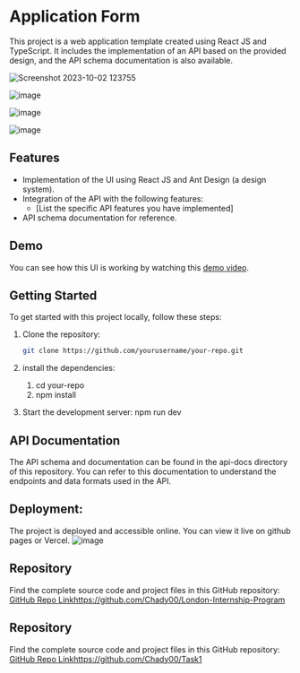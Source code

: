 # Application Form

This project is a web application template created using React JS and TypeScript. It includes the implementation of an API based on the provided design, and the API schema documentation is also available.


![Screenshot 2023-10-02 123755](https://github.com/Chady00/Task1/assets/84717550/4dd3bf34-5507-4b10-b2bb-0c0bfbdd7139)


![image](https://github.com/Chady00/Task1/assets/84717550/32881bf6-06b8-45bb-be21-8c9b78ec6cc6)


![image](https://github.com/Chady00/Task1/assets/84717550/ab5ca575-8dd5-4b72-b570-72b83e711de4)

![image](https://github.com/Chady00/Task1/assets/84717550/ea2e7da7-c3f0-4936-a085-4f3762fa8250)

## Features

- Implementation of the UI using React JS and Ant Design (a design system).
- Integration of the API with the following features:
  - [List the specific API features you have implemented]
- API schema documentation for reference.

## Demo

You can see how this UI is working by watching this [demo video](https://www.awesomescreenshot.com/video/21000589?key=3ef52c56e2261c8e9af5f5b2d13495d5).

## Getting Started

To get started with this project locally, follow these steps:

1. Clone the repository:

   ```bash
   git clone https://github.com/yourusername/your-repo.git

2. install the dependencies:

   1. cd your-repo
   2. npm install

3. Start the development server:
   npm run dev

## API Documentation
The API schema and documentation can be found in the api-docs directory of this repository. You can refer to this documentation to understand the endpoints and data formats used in the API.

## Deployment:
The project is deployed and accessible online. You can view it live on github pages or Vercel.
![image](https://github.com/Chady00/Task1/assets/84717550/7f05bb8a-7429-4c29-8853-7772a8652dbc)

## Repository
Find the complete source code and project files in this GitHub repository: [GitHub Repo Link](https://github.com/Chady00/London-Internship-Program)https://github.com/Chady00/London-Internship-Program
## Repository
Find the complete source code and project files in this GitHub repository: [GitHub Repo Link](https://github.com/Chady00/Task1)https://github.com/Chady00/Task1


